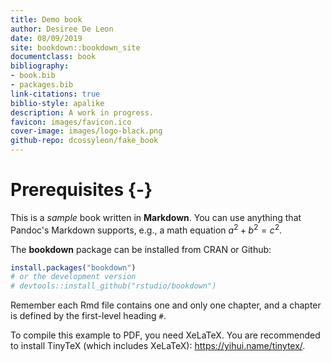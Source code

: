```yaml
---
title: Demo book
author: Desiree De Leon
date: 08/09/2019
site: bookdown::bookdown_site
documentclass: book
bibliography:
- book.bib
- packages.bib
link-citations: true
biblio-style: apalike
description: A work in progress.
favicon: images/favicon.ico
cover-image: images/logo-black.png
github-repo: dcossyleon/fake_book
---
```


# Prerequisites {-}

This is a _sample_ book written in **Markdown**. You can use anything that Pandoc's Markdown supports, e.g., a math equation $a^2 + b^2 = c^2$.

The **bookdown** package can be installed from CRAN or Github:


```r
install.packages("bookdown")
# or the development version
# devtools::install_github("rstudio/bookdown")
```

Remember each Rmd file contains one and only one chapter, and a chapter is defined by the first-level heading `#`.

To compile this example to PDF, you need XeLaTeX. You are recommended to install TinyTeX (which includes XeLaTeX): <https://yihui.name/tinytex/>.


